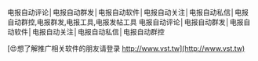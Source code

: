 电报自动评论│电报自动群发│电报自动软件│电报自动关注│电报自动私信│电报自动群控,电报群发,电报工具,电报发帖工具
电报自动评论│电报自动群发│电报自动软件│电报自动关注│电报自动私信│电报自动群控

[😍想了解推广相关软件的朋友请登录 http://www.vst.tw](http://www.vst.tw)



